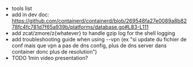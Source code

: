 - tools list
- add in dev doc: https://github.com/containerd/containerd/blob/269548fa27e0089a8b8278fc4fc781d7f65a939b/platforms/database.go#L83-L111
- add zcat/zmore/z{whatever} to handle gzip log for the shell logging
- add troubleshooting guide when using --vpn (ex "si update du fichier de conf mais que vpn a pas de dns config, plus de dns server dans container donc plus de resolution")
- TODO 1min video presentation?